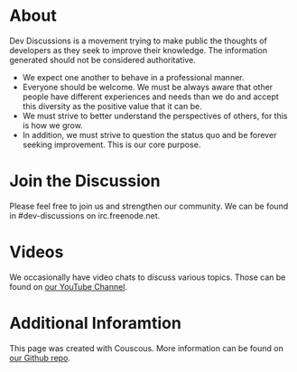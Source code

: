# About

Dev Discussions is a movement trying to make public the thoughts of developers as they seek to improve their knowledge. The information generated should not be considered authoritative.

- We expect one another to behave in a professional manner.
- Everyone should be welcome. We must be always aware that other people have different experiences and needs than we do and accept this diversity as the positive value that it can be.
- We must strive to better understand the perspectives of others, for this is how we grow.
- In addition, we must strive to question the status quo and be forever seeking improvement. This is our core purpose.

# Join the Discussion

Please feel free to join us and strengthen our community. We can be found in #dev-discussions on irc.freenode.net.

# Videos

We occasionally have video chats to discuss various topics. Those can be found on [our YouTube Channel](https://www.youtube.com/playlist?list=PLsTWLmFQ6CneW43wFxxFvATlvoB8a7o7s).

# Additional Inforamtion

This page was created with Couscous. More information can be found on [our Github repo](https://github.com/ShawnMcCool/dev-discussions).
